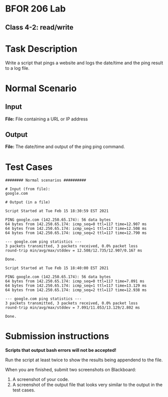 # BFOR 206 Lab
## Class 4-2: read/write


# Task Description

Write a script that pings a website
and logs the date/time and the ping
result to a log file.



# Normal Scenario

## Input
**File:** File containing a URL or IP address

## Output
**File:** The date/time and output of the ping
          ping command.





# Test Cases

```shell
######## Normal scenarios ##########

# Input (from file):
google.com

# Output (in a file)

Script Started at Tue Feb 15 18:30:59 EST 2021

PING google.com (142.250.65.174): 56 data bytes
64 bytes from 142.250.65.174: icmp_seq=0 ttl=117 time=12.907 ms
64 bytes from 142.250.65.174: icmp_seq=1 ttl=117 time=12.508 ms
64 bytes from 142.250.65.174: icmp_seq=2 ttl=117 time=12.790 ms

--- google.com ping statistics ---
3 packets transmitted, 3 packets received, 0.0% packet loss
round-trip min/avg/max/stddev = 12.508/12.735/12.907/0.167 ms

Done.

Script Started at Tue Feb 15 18:40:00 EST 2021

PING google.com (142.250.65.174): 56 data bytes
64 bytes from 142.250.65.174: icmp_seq=0 ttl=117 time=7.091 ms
64 bytes from 142.250.65.174: icmp_seq=1 ttl=117 time=13.129 ms
64 bytes from 142.250.65.174: icmp_seq=2 ttl=117 time=12.938 ms

--- google.com ping statistics ---
3 packets transmitted, 3 packets received, 0.0% packet loss
round-trip min/avg/max/stddev = 7.091/11.053/13.129/2.802 ms

Done.
```




# Submission instructions

**Scripts that output bash errors will not be accepted!**

Run the script at least twice to show the
results being appendend to the file.

When you are finished, submit two screenshots on Blackboard:
1.  A screenshot of your code.
2.  A screenshot of the output file that looks very
    similar to the output in the test cases.
